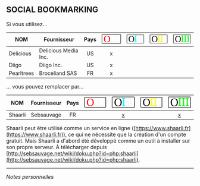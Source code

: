 ## SOCIAL BOOKMARKING

Si vous utilisez...

| NOM | Fournisseur | Pays | ![O](../img/OIII-capsule50-0.svg) | ![1](../img/OIII-capsule50-1.svg) | ![2](../img/OIII-capsule50-2.svg) | ![3](../img/OIII-capsule50-3.svg) |
| --- | ----------- | :--: | :--------------------------------: | :--------------------------------: | :--------------------------------: | :--------------------------------: |
| Delicious | Delicious Media Inc. | US | x |  |  |  |
| Diigo | Diigo Inc. | US | x |  |  |  |
| Pearltrees | Broceliand SAS | FR | x |  |  |  |

... vous pouvez remplacer par...

| NOM | Fournisseur | Pays | ![O](../img/OIII-capsule50-0.svg) | ![1](../img/OIII-capsule50-1.svg) | ![2](../img/OIII-capsule50-2.svg) | ![3](../img/OIII-capsule50-3.svg) |
| --- | ----------- | :--: | :--------------------------------: | :--------------------------------: | :--------------------------------: | :--------------------------------: |
| Shaarli | Sebsauvage | FR |  | [x](https://www.shaarli.fr) |  | [x](http://sebsauvage.net/wiki/doku.php?id=php:shaarli) |

Shaarli peut être utilisé comme un service en ligne ([https://www.shaarli.fr](https://www.shaarli.fr)), ce qui ne nécessite que la création d'un compte gratuit. Mais Shaarli a d'abord été développé comme un outil à installer sur son propre serveur.
À télécharger depuis [http://sebsauvage.net/wiki/doku.php?id=php:shaarli](http://sebsauvage.net/wiki/doku.php?id=php:shaarli).

---
*Notes personnelles*
